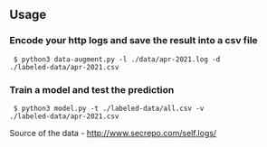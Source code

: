 ## Usage
### Encode your http logs and save the result into a csv file
<code> $ python3 data-augment.py -l ./data/apr-2021.log -d ./labeled-data/apr-2021.csv</code>

### Train a model and test the prediction
<code> $ python3 model.py -t ./labeled-data/all.csv -v ./labeled-data/apr-2021.csv </code>

Source of the data  - http://www.secrepo.com/self.logs/
